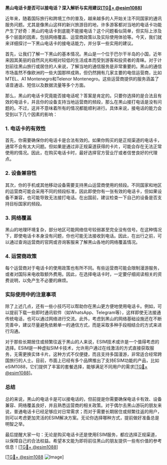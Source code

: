 **黑山电话卡是否可以接电话？深入解析与实用建议[[TG💪+ @esim1088](https://t.me/s/esim1088)]**

近年来，随着国际旅行和跨境工作的普及，越来越多的人开始关注不同国家的通讯服务问题。尤其是像黑山这样的新兴旅游目的地，许多游客都对当地的电话卡功能产生了好奇：黑山的电话卡到底能不能接电话？这个问题看似简单，但实际上涉及多个层面的因素，包括网络覆盖、运营商政策以及实际使用体验等。今天，我们就来详细探讨一下黑山电话卡的接电话能力，并分享一些实用的建议。

首先，让我们了解一下黑山的基本情况。黑山是一个位于巴尔干半岛的小国，近年来因其美丽的自然风光和相对较低的生活成本而受到游客和投资者的青睐。对于计划前往黑山旅行或居住的人来说，了解当地的通信服务是非常重要的。黑山的通信市场虽然不像欧洲的一些大国那样成熟，但仍然拥有几家主要的电信运营商，比如MTEL、A1 Montenegro和Telenor Montenegro。这些运营商提供的服务涵盖了语音通话、短信以及数据流量等多个方面。

那么，黑山的电话卡究竟能否接电话呢？答案是肯定的。只要你选择的是合法且有效的电话卡，并且你的设备支持当地运营商的频段，那么在黑山接打电话是没有问题的。不过，这并不意味着所有的情况都能顺利进行。具体来说，接电话的能力会受到以下几个因素的影响：

### 1. **电话卡的有效性**
   首先，你需要确保你的电话卡是合法有效的。如果你购买的是正规渠道的电话卡，通常不会有太大问题。但如果是通过非正规渠道获得的卡片，可能会存在无法正常使用的情况。因此，在购买电话卡时，最好选择官方营业厅或者信誉良好的代理点。

### 2. **设备兼容性**
   其次，你的手机或其他移动设备需要支持黑山运营商使用的频段。不同国家和地区的运营商可能会采用不同的频段标准，因此即使你有一张有效的电话卡，但如果设备不兼容，也可能导致无法接打电话。在出国前，建议检查一下自己的设备是否支持目标国家的频段。

### 3. **网络覆盖**
   黑山的地理环境复杂，部分地区可能网络信号较弱甚至完全没有信号。在这种情况下，即使电话卡本身没有问题，你也可能无法接收到电话。因此，在出行之前，可以通过查询运营商的官网或咨询客服来了解黑山各地的网络覆盖情况。

### 4. **运营商政策**
   每个运营商对于电话卡的使用政策也有所不同。有些运营商可能会限制漫游服务，或者对国际来电收取额外费用。因此，在选择电话卡时，一定要仔细阅读相关的资费说明，以免产生不必要的麻烦。

### 实际使用中的注意事项

除了上述几点，还有一些小技巧可以帮助你在黑山更方便地使用电话卡。例如，可以提前下载一些即时通讯软件（如WhatsApp、Telegram等），这样即使无法接通传统电话，也可以通过网络进行交流。此外，考虑到黑山的网络基础设施还在不断完善中，建议尽量避免依赖单一的通信方式，而是采取多种手段相结合的方式来进行沟通。

对于那些长期居住或频繁往返于黑山的人来说，ESIM技术或许是一个值得考虑的选择。ESIM是一种虚拟SIM卡技术，允许用户通过在线激活的方式直接获取服务，无需更换实体卡片。这种方式不仅便捷，而且支持多国漫游，非常适合经常跨国旅行的人士。目前，市面上已经有多个品牌推出了支持ESIM功能的产品，比如eSIM1088，它们提供了丰富的套餐选择，能够满足不同用户的需求[[TG💪+ @esim1088](https://t.me/s/esim1088)]。

### 总结

总的来说，黑山的电话卡是可以接电话的，但前提是你需要确保电话卡有效、设备兼容、网络覆盖良好，并且熟悉运营商的相关政策。对于偶尔去黑山游玩的朋友来说，普通电话卡已经足够应对日常需求；而对于需要长期居住或频繁往返的用户，则可以考虑更加灵活的ESIM解决方案。无论你选择哪种方式，提前做好准备总是明智之举。

最后提醒大家一句：无论是购买电话卡还是使用ESIM服务，都应选择正规渠道，以保障自己的合法权益。希望本文能为即将前往黑山的朋友提供一些有价值的参考信息！[[TG💪+ @esim1088](https://t.me/s/esim1088)] 

[[TG💪+ @esim1088](https://t.me/s/esim1088) ![Image](https://i.postimg.cc/4NQfJmqS/Snipaste-2025-05-13-00-14-12.png)]